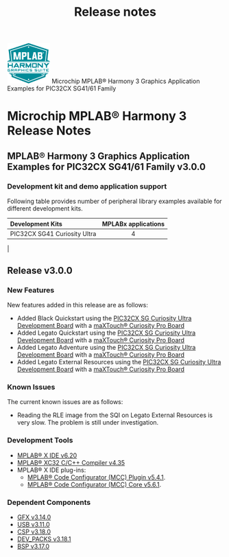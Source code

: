 ﻿---
title: Release notes
nav_order: 99
---

![MPLAB® Harmony Graphics Suite](./images/mhgs.png) Microchip MPLAB® Harmony 3 Graphics Application Examples for PIC32CX SG41/61 Family
# Microchip MPLAB® Harmony 3 Release Notes

## MPLAB® Harmony 3 Graphics Application Examples for PIC32CX SG41/61 Family v3.0.0

### Development kit and demo application support

Following table provides number of peripheral library examples available for different development kits.

| Development Kits  | MPLABx applications |
|:-----------------|:-------------------:|
| PIC32CX SG41 Curiosity Ultra    | 4 |
|

## Release v3.0.0


### New Features

New features added in this release are as follows:

- Added Black Quickstart using the [PIC32CX SG Curiosity Ultra Development Board](https://www.microchip.com/en-us/development-tool/ev06x38a) with a [maXTouch® Curiosity Pro Board](https://www.microchip.com/Developmenttools/ProductDetails/AC320007)
- Added Legato Quickstart using the [PIC32CX SG Curiosity Ultra Development Board](https://www.microchip.com/en-us/development-tool/ev06x38a) with a [maXTouch® Curiosity Pro Board](https://www.microchip.com/Developmenttools/ProductDetails/AC320007)
- Added Legato Adventure using the [PIC32CX SG Curiosity Ultra Development Board](https://www.microchip.com/en-us/development-tool/ev06x38a) with a [maXTouch® Curiosity Pro Board](https://www.microchip.com/Developmenttools/ProductDetails/AC320007)
- Added Legato External Resources using the [PIC32CX SG Curiosity Ultra Development Board](https://www.microchip.com/en-us/development-tool/ev06x38a) with a [maXTouch® Curiosity Pro Board](https://www.microchip.com/Developmenttools/ProductDetails/AC320007)


### Known Issues

The current known issues are as follows:

- Reading the RLE image from the SQI on Legato External Resources is very slow.  The problem is still under investigation.


### Development Tools

- [MPLAB® X IDE v6.20](https://www.microchip.com/mplab/mplab-x-ide)
- [MPLAB® XC32 C/C++ Compiler v4.35](https://www.microchip.com/mplab/compilers)
- MPLAB® X IDE plug-ins:
    - [MPLAB® Code Configurator (MCC) Plugin v5.4.1](https://github.com/Microchip-MPLAB-Harmony/mplabx-plugin).
    - [MPLAB® Code Configurator (MCC) Core v5.6.1](https://github.com/Microchip-MPLAB-Harmony/mplabx-plugin).

### Dependent Components

* [GFX v3.14.0](https://github.com/Microchip-MPLAB-Harmony/gfx/releases/tag/v3.14.0)
* [USB v3.11.0](https://github.com/Microchip-MPLAB-Harmony/usb/releases/tag/v3.11.0)
* [CSP v3.18.0](https://github.com/Microchip-MPLAB-Harmony/csp/releases/tag/v3.18.0)
* [DEV_PACKS v3.18.1](https://github.com/Microchip-MPLAB-Harmony/dev_packs/releases/tag/v3.18.1)
* [BSP v3.17.0](https://github.com/Microchip-MPLAB-Harmony/bsp/releases/tag/v3.17.0)
